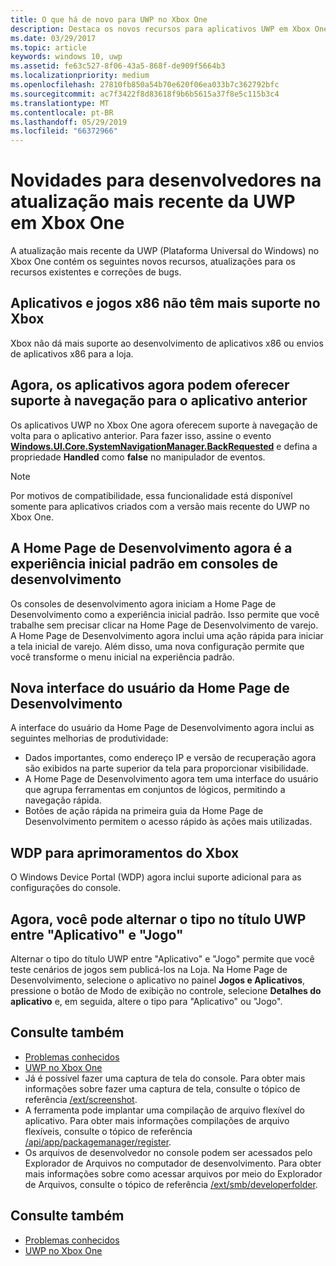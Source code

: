 ```yaml
---
title: O que há de novo para UWP no Xbox One
description: Destaca os novos recursos para aplicativos UWP em Xbox One.
ms.date: 03/29/2017
ms.topic: article
keywords: windows 10, uwp
ms.assetid: fe63c527-8f06-43a5-868f-de909f5664b3
ms.localizationpriority: medium
ms.openlocfilehash: 27810fb850a54b70e620f06ea033b7c362792bfc
ms.sourcegitcommit: ac7f3422f8d83618f9b6b5615a37f8e5c115b3c4
ms.translationtype: MT
ms.contentlocale: pt-BR
ms.lasthandoff: 05/29/2019
ms.locfileid: "66372966"
---
```

# <a name="whats-new-for-developers-in-the-latest-update-of-uwp-on-xbox-one"></a>Novidades para desenvolvedores na atualização mais recente da UWP em Xbox One

A atualização mais recente da UWP (Plataforma Universal do Windows) no Xbox One contém os seguintes novos recursos, atualizações para os recursos existentes e correções de bugs.

## <a name="x86-apps-and-games-are-no-longer-supported-on-xbox"></a>Aplicativos e jogos x86 não têm mais suporte no Xbox  
Xbox não dá mais suporte ao desenvolvimento de aplicativos x86 ou envios de aplicativos x86 para a loja.

## <a name="apps-can-now-support-navigating-back-to-the-previous-app"></a>Agora, os aplicativos agora podem oferecer suporte à navegação para o aplicativo anterior 
Os aplicativos UWP no Xbox One agora oferecem suporte à navegação de volta para o aplicativo anterior. Para fazer isso, assine o evento [**Windows.UI.Core.SystemNavigationManager.BackRequested**](https://docs.microsoft.com/uwp/api/Windows.UI.Core.SystemNavigationManager) e defina a propriedade **Handled** como **false** no manipulador de eventos.

> [!NOTE]
> Por motivos de compatibilidade, essa funcionalidade está disponível somente para aplicativos criados com a versão mais recente do UWP no Xbox One. 

## <a name="dev-home-is-now-the-default-home-experience-on-development-consoles"></a>A Home Page de Desenvolvimento agora é a experiência inicial padrão em consoles de desenvolvimento
Os consoles de desenvolvimento agora iniciam a Home Page de Desenvolvimento como a experiência inicial padrão. Isso permite que você trabalhe sem precisar clicar na Home Page de Desenvolvimento de varejo. A Home Page de Desenvolvimento agora inclui uma ação rápida para iniciar a tela inicial de varejo. Além disso, uma nova configuração permite que você transforme o menu inicial na experiência padrão. 

## <a name="new-dev-home-user-interface"></a>Nova interface do usuário da Home Page de Desenvolvimento
A interface do usuário da Home Page de Desenvolvimento agora inclui as seguintes melhorias de produtividade:
 - Dados importantes, como endereço IP e versão de recuperação agora são exibidos na parte superior da tela para proporcionar visibilidade. 
 - A Home Page de Desenvolvimento agora tem uma interface do usuário que agrupa ferramentas em conjuntos de lógicos, permitindo a navegação rápida.
 - Botões de ação rápida na primeira guia da Home Page de Desenvolvimento permitem o acesso rápido às ações mais utilizadas. 

## <a name="wdp-for-xbox-enhancements"></a>WDP para aprimoramentos do Xbox
O Windows Device Portal (WDP) agora inclui suporte adicional para as configurações do console. 

## <a name="you-can-now-switch-the-type-of-your-uwp-title-between-app-and-game"></a>Agora, você pode alternar o tipo no título UWP entre "Aplicativo" e "Jogo"
Alternar o tipo do título UWP entre "Aplicativo" e "Jogo" permite que você teste cenários de jogos sem publicá-los na Loja. Na Home Page de Desenvolvimento, selecione o aplicativo no painel **Jogos e Aplicativos**, pressione o botão de Modo de exibição no controle, selecione **Detalhes do aplicativo** e, em seguida, altere o tipo para "Aplicativo" ou "Jogo".

## <a name="see-also"></a>Consulte também
- [Problemas conhecidos](known-issues.md)
- [UWP no Xbox One](index.md)
 - Já é possível fazer uma captura de tela do console. Para obter mais informações sobre fazer uma captura de tela, consulte o tópico de referência [/ext/screenshot](wdp-media-capture-api.md).
 - A ferramenta pode implantar uma compilação de arquivo flexível do aplicativo. Para obter mais informações compilações de arquivo flexíveis, consulte o tópico de referência [/api/app/packagemanager/register](wdp-loose-folder-register-api.md).
 - Os arquivos de desenvolvedor no console podem ser acessados pelo Explorador de Arquivos no computador de desenvolvimento. Para obter mais informações sobre como acessar arquivos por meio do Explorador de Arquivos, consulte o tópico de referência [/ext/smb/developerfolder](wdp-smb-api.md).

## <a name="see-also"></a>Consulte também
- [Problemas conhecidos](known-issues.md)
- [UWP no Xbox One](index.md)
